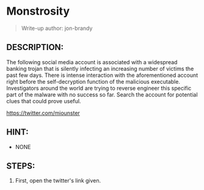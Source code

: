 # Monstrosity
> Write-up author: jon-brandy
## DESCRIPTION:
The following social media account is associated with a widespread banking trojan that is silently infecting an increasing number of victims the past few days. 
There is intense interaction with the aforementioned account right before the self-decryption function of the malicious executable. 
Investigators around the world are trying to reverse engineer this specific part of the malware with no success so far. 
Search the account for potential clues that could prove useful.

https://twitter.com/miounster

## HINT:
- NONE
## STEPS:
1. First, open the twitter's link given.


